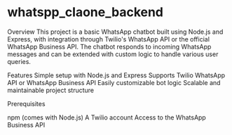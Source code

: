 # whatspp_claone_backend
Overview
This project is a basic WhatsApp chatbot built using Node.js and Express, with integration through Twilio's WhatsApp API or the official WhatsApp Business API. The chatbot responds to incoming WhatsApp messages and can be extended with custom logic to handle various user queries.

Features
Simple setup with Node.js and Express
Supports Twilio WhatsApp API or WhatsApp Business API
Easily customizable bot logic
Scalable and maintainable project structure

Prerequisites

npm (comes with Node.js)
A Twilio account
Access to the WhatsApp Business API 